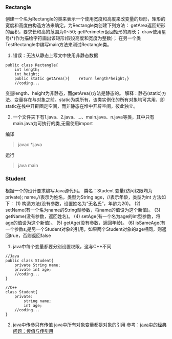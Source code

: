 ### Rectangle ###
   创建一个名为Rectangle的类来表示一个使用宽度和高度来改变量的矩形，矩形的宽度和高度由构造方法来确定。为Rectangle类创建下列方法：
	getArea返回矩形的面积，要求长和高的范围为0~50;
	getPerimeter返回矩形的周长；
	draw使用星号(*)作为描绘字符画出该矩形(假设高度和宽度为整数)；
   在另一个类TestRectangle中编写main方法来测试Rectangle类。

1. 错误：无法从静态上写文中使用非静态数据
~~~
public class Rectangle{
	int length;
	int height;
	public static getArea(){	return length*height;}
	//coding...
~~~
变量length、height为非静态，而getArea()方法是静态的。
解释：静态(static)方法、变量存在与对象之前。static为类所有，该类实例化的所有对象均可共用，即static在栈中开辟固定空间，而非静态在堆中开辟空间，彼此独立。

2. 一个文件夹下有1.java、2.java、...、main.java、n.java等类，其中只有main.java为可执行的类,无需使用import

编译
> javac \*.java

运行
> java main


### Student ###
   根据一个的设计要求编写Java源代码。
	类名：Student
	变量(访问权限均为private);
  		name,//表示为姓名，类型为String
    	age，//表示年龄，类型为int
	方法如下：
		(1)	构造方法(没有参数，设置姓名为“无名氏”，年龄为20)。
		(2)	setName(有一个名为name的String型参数，将name的值设为这个新值)。
		(3)	getName(没有参数，返回姓名)。
		(4)	setAge(有一个名为age的int型参数，将age的值设为这个新值)。
		(5)	getAge(没有参数，返回年龄)。
		(6)	isSameAge(有一个参数s,是另一个Student对象的引用，如果两个Student对象的age相同，则返回true，否则返回false
		
1. java中每个变量都要分别设置权限，这与C++不同
~~~
//Java
public class Student{
	private String name;
	private int age;
	//coding...
}

//C++
class Student{
	private:
		string name;
		int age;
	//coding...
}
~~~

2.  java中传参只有传值
	java中所有对象变量都是对象的引用
参考：[java中的经典问题：传值与传引用](https://blog.csdn.net/jiangnan2014/article/details/22944075)

